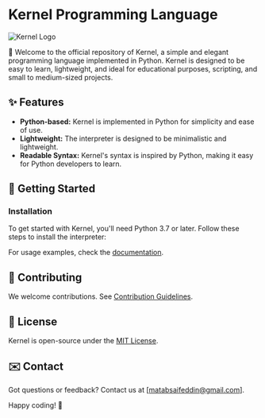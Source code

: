 # Kernel Programming Language

![Kernel Logo](link_to_logo_image)

🚀 Welcome to the official repository of Kernel, a simple and elegant programming language implemented in Python. Kernel is designed to be easy to learn, lightweight, and ideal for educational purposes, scripting, and small to medium-sized projects.

## ✨ Features

- **Python-based:** Kernel is implemented in Python for simplicity and ease of use.
- **Lightweight:** The interpreter is designed to be minimalistic and lightweight.
- **Readable Syntax:** Kernel's syntax is inspired by Python, making it easy for Python developers to learn.

## 🚀 Getting Started

### Installation

To get started with Kernel, you'll need Python 3.7 or later. Follow these steps to install the interpreter:


For usage examples, check the [documentation](https://saifmatab.me/).

## 🤝 Contributing

We welcome contributions. See [Contribution Guidelines](link_to_contributing_guidelines).

## 📄 License

Kernel is open-source under the [MIT License](link_to_license).

## ✉️ Contact

Got questions or feedback? Contact us at [matabsaifeddin@gmail.com].

Happy coding! 🚀
